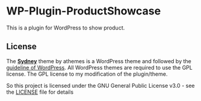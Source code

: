 # WP-Plugin-ProductShowcase
This is a plugin for WordPress to show product.

## License

The **[Sydney](https://athemes.com/theme/sydney/)** theme by athemes is a WordPress theme and followed by the [guideline of WordPress](https://developer.wordpress.org/themes/getting-started/wordpress-licensing-the-gpl/). All WordPress themes are required to use the GPL license.
The GPL license to my modification of the plugin/theme.

So this project is licensed under the GNU General Public License v3.0 - see the [LICENSE](LICENSE) file for details
